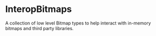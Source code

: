# InteropBitmaps
A collection of low level Bitmap types to help interact with in-memory bitmaps and third party libraries.
